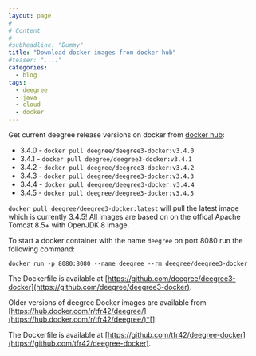```yaml
---
layout: page
#
# Content
#
#subheadline: "Dummy"
title: "Download docker images from docker hub"
#teaser: "...."
categories:
  - blog
tags:
  - deegree
  - java
  - cloud
  - docker
---
```

Get current deegree release versions on docker from [docker hub](https://hub.docker.com/r/deegree/deegree3-docker/):


* 3.4.0 - `docker pull deegree/deegree3-docker:v3.4.0`
* 3.4.1 - `docker pull deegree/deegree3-docker:v3.4.1`
* 3.4.2 - `docker pull deegree/deegree3-docker:v3.4.2`
* 3.4.3 - `docker pull deegree/deegree3-docker:v3.4.3`
* 3.4.4 - `docker pull deegree/deegree3-docker:v3.4.4`
* 3.4.5 - `docker pull deegree/deegree3-docker:v3.4.5`

`docker pull deegree/deegree3-docker:latest` will pull the latest image which is currently 3.4.5! All images are based on
on the offical Apache Tomcat 8.5+ with OpenJDK 8 image.

To start a docker container with the name `deegree` on port 8080 run the following command:

`docker run -p 8080:8080 --name deegree --rm deegree/deegree3-docker`

The Dockerfile is available at [https://github.com/deegree/deegree3-docker](https://github.com/deegree/deegree3-docker).

Older versions of deegree Docker images are available from [https://hub.docker.com/r/tfr42/deegree/](https://hub.docker.com/r/tfr42/deegree/)*[]: 

The Dockerfile is available at [https://github.com/tfr42/deegree-docker](https://github.com/tfr42/deegree-docker).
